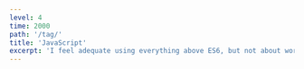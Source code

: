 ```yaml
---
level: 4
time: 2000
path: '/tag/'
title: 'JavaScript'
excerpt: 'I feel adequate using everything above ES6, but not about working with polyfills / older versions of JavaScript. I can work with the class syntax, or just plain Objects and Functions. I get Promises and Async / Await, but I feel like I could still learn how to apply it in better ways. I have played with Web Components and I like the idea. There just needs to be 1 definitive spec & implementation across (modern) browsers.'
---
```

